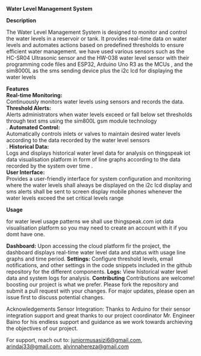 __Water Level Management System__

**Description**

The Water Level Management System is designed to monitor and control the water levels in a reservoir or tank. It provides real-time data on water levels and automates actions based on predefined thresholds to ensure efficient water management.
we have used various sensors such as the HC-SR04 Ultrasonic sensor and the HW-038 water level sensor with their programming code files  and ESP32, Arduino Uno R3 as the MCUs , and the sim8000L as the sms sending device plus the i2c lcd for displaying the water levels 

**Features**<br>
__Real-time Monitoring:<br>__
Continuously monitors water levels using sensors and records the data.<br>
__Threshold Alerts:<br>__
Alerts administrators when water levels exceed or fall below set thresholds through text sms using the sim800L gsm module technology <br>.
**Automated Control:<br>**
Automatically controls inlets or valves to maintain desired water levels according to the data recorded by the water level sensors<br> .
__Historical Data:<br>__
Logs and displays historical water level data for analysis on thingspeak iot data visualisation platform in form of line graphs according to the data recorded by the system over time .<br>
__User Interface:<br>__
Provides a user-friendly interface for system configuration and monitoring where the water levels shall always be displayed on the i2c lcd display and sms alerts shall be sent to screen display mobile phones whenever the water levels exceed the set critical levels range 


**Usage**

for water level usage patterns we shall use thingspeak.com iot data visualisation platform so you may need to create an account with it if you domt have one.

**Dashboard:** 
Upon accessing the cloud platform fir the project, the dashboard displays real-time water level data and status with usage line graphs and time period.
**Settings:** 
Configure threshold levels, email notifications, and other settings in the code snippets included in the github repository for the different components.
**Logs:** View historical water level data and system logs for analysis.
__Contributing__
Contributions are welcome! boosting our project is what we prefer. Please fork the repository and submit a pull request with your changes. For major updates, please open an issue first to discuss potential changes.


Acknowledgements
Sensor Integration: Thanks to Arduino for their sensor integration support and great thanks to our project coordinator Mr. Engineer Baino for his endless support and guidance as we work towards archieving the objectives of our project.

For support, reach out to: juniormusasizi6@gmail.com,  arindaj33@gmail.com, alvinnahereza@gmail.com

